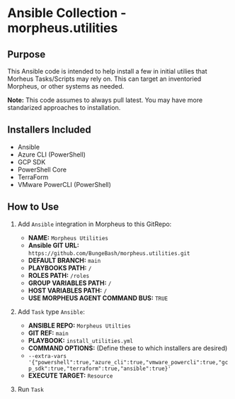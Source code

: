 # Ansible Collection - morpheus.utilities

## Purpose
This Ansible code is intended to help install a few  in initial utilies that Morheus Tasks/Scripts may rely on.  This can target an inventoried Morpheus, or other systems as needed.

**Note:** This code assumes to always pull latest.  You may have more standarized approaches to installation.

## Installers Included
* Ansible
* Azure CLI (PowerShell)
* GCP SDK
* PowerShell Core
* TerraForm
* VMware PowerCLI (PowerShell)

## How to Use
1. Add `Ansible` integration in Morpheus to this GitRepo:  
    - **NAME:** `Morpheus Utilities`  
    - **Ansible GIT URL:** `https://github.com/BungeBash/morpheus.utilities.git`  
    - **DEFAULT BRANCH:** `main`  
    - **PLAYBOOKS PATH:** `/`  
    - **ROLES PATH:** `/roles`  
    - **GROUP VARIABLES PATH:** `/`  
    - **HOST VARIABLES PATH:** `/`  
    - **USE MORPHEUS AGENT COMMAND BUS:** `TRUE`  

2. Add `Task` type `Ansible`:  
    - **ANSIBLE REPO:** `Morpheus Utilties`  
    - **GIT REF:** `main`  
    - **PLAYBOOK:** `install_utilities.yml`  
    - **COMMAND OPTIONS:** (Define these to which installers are desired)  
    - `--extra-vars '{"powershell":true,"azure_cli":true,"vmware_powercli":true,"gcp_sdk":true,"terraform":true,"ansible":true}'`  
    - **EXECUTE TARGET:** `Resource`  

3. Run `Task`  
